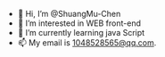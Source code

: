 - 👋 Hi, I’m @ShuangMu-Chen
- 👀 I’m interested in WEB front-end
- 🌱 I’m currently learning java Script
- 📫 My email is 1048528565@qq.com.

